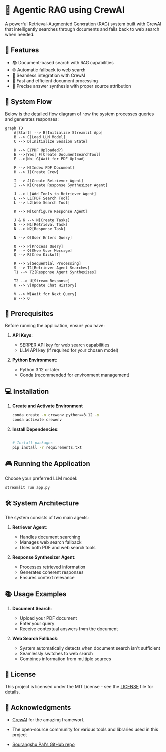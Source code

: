 
# 🤖 Agentic RAG using CrewAI

A powerful Retrieval-Augmented Generation (RAG) system built with CrewAI that intelligently searches through documents and falls back to web search when needed. 

## 🌟 Features

- 📚 Document-based search with RAG capabilities
- 🌐 Automatic fallback to web search
- 🔄 Seamless integration with CrewAI
- 💨 Fast and efficient document processing
- 🎯 Precise answer synthesis with proper source attribution

## 🔄 System Flow

Below is the detailed flow diagram of how the system processes queries and generates responses:

```mermaid
graph TD
    A[Start] --> B[Initialize Streamlit App]
    B --> C[Load LLM Model]
    C --> D[Initialize Session State]
    
    D --> E{PDF Uploaded?}
    E -->|Yes| F[Create DocumentSearchTool]
    E -->|No| G[Wait for PDF Upload]
    
    F --> H[Index PDF Document]
    H --> I[Create Crew]
    
    I --> J[Create Retriever Agent]
    I --> K[Create Response Synthesizer Agent]
    
    J --> L[Add Tools to Retriever Agent]
    L --> L1[PDF Search Tool]
    L --> L2[Web Search Tool]
    
    K --> M[Configure Response Agent]
    
    J & K --> N[Create Tasks]
    N --> N1[Retrieval Task]
    N --> N2[Response Task]
    
    N --> O[User Enters Query]
    
    O --> P[Process Query]
    P --> Q[Show User Message]
    Q --> R[Crew Kickoff]
    
    R --> S[Sequential Processing]
    S --> T1[Retriever Agent Searches]
    T1 --> T2[Response Agent Synthesizes]
    
    T2 --> U[Stream Response]
    U --> V[Update Chat History]
    
    V --> W[Wait for Next Query]
    W --> O
```

## 🚀 Prerequisites

Before running the application, ensure you have:

1. **API Keys**:
   - SERPER API key for web search capabilities
   - LLM API key (if required for your chosen model)

2. **Python Environment**:
   - Python 3.12 or later
   - Conda (recommended for environment management)

## 💻 Installation

1. **Create and Activate Environment**:

   ```bash
   conda create -n crewenv python==3.12 -y
   conda activate crewenv
   ```

2. **Install Dependencies**:

   ```bash
   
   # Install packages
   pip install -r requirements.txt 

   ```

## 🎮 Running the Application

Choose your preferred LLM model:

  ```bash
  streamlit run app.py
  ```

## 🛠️ System Architecture

The system consists of two main agents:

1. **Retriever Agent**:
   - Handles document searching
   - Manages web search fallback
   - Uses both PDF and web search tools

2. **Response Synthesizer Agent**:
   - Processes retrieved information
   - Generates coherent responses
   - Ensures context relevance

## 📚 Usage Examples

1. **Document Search**:
   - Upload your PDF document
   - Enter your query
   - Receive contextual answers from the document

2. **Web Search Fallback**:
   - System automatically detects when document search isn't sufficient
   - Seamlessly switches to web search
   - Combines information from multiple sources


## 📝 License

This project is licensed under the MIT License - see the [LICENSE](https://github.com/ArunSubramanian456/CrewAI_Projects/blob/main/3_Agentic_Rag/License.md) file for details.

## 🙏 Acknowledgments

- [CrewAI](https://github.com/joaomdmoura/crewai) for the amazing framework
- The open-source community for various tools and libraries used in this project

- [Sourangshu Pal's GitHub repo](https://github.com/sourangshupal/agentic_rag_crewai/tree/main)

